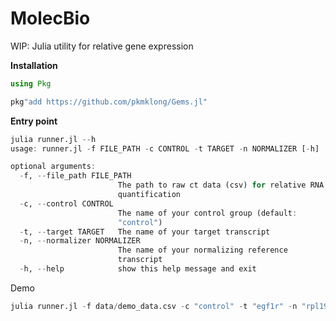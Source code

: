 # MolecBio
WIP: Julia utility for relative gene expression

<b>Installation</b>
```julia
using Pkg

pkg"add https://github.com/pkmklong/Gems.jl"
```

<b>Entry point</b>
```julia
julia runner.jl --h
usage: runner.jl -f FILE_PATH -c CONTROL -t TARGET -n NORMALIZER [-h]

optional arguments:
  -f, --file_path FILE_PATH
                        The path to raw ct data (csv) for relative RNA
                        quantification
  -c, --control CONTROL
                        The name of your control group (default:
                        "control")
  -t, --target TARGET   The name of your target transcript
  -n, --normalizer NORMALIZER
                        The name of your normalizing reference
                        transcript
  -h, --help            show this help message and exit
```

</b>Demo</b>
```julia
julia runner.jl -f data/demo_data.csv -c "control" -t "egf1r" -n "rpl19" 
```
